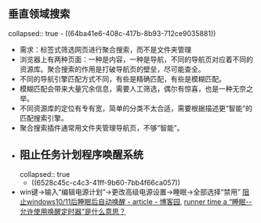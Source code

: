 ## 垂直领域搜索
collapsed:: true
	- ((64ba41e6-408c-417b-8b93-712ce9035881))
- 需求：标签式筛选网页进行聚合搜索，而不是文件夹管理
- 浏览器上有两种页面：一种是内容，一种是导航，不同的导航页对应着不同的资源库。聚合搜索的作用是打破导航页的壁垒，尽可能查全。
- 不同的导航引擎匹配方式不同，有些是精确匹配，有些是模糊匹配。
- 模糊匹配会带来大量冗余信息，需要人工筛选，偶尔有惊喜，也是一种无奈之举。
- 不同资源库的定位有专有宽，简单的分类不太合适，需要根据描述更“智能”的匹配搜索引擎。
- 聚合搜索插件通常用文件夹管理导航页，不够“智能”。
- ## 阻止任务计划程序唤醒系统
  collapsed:: true
	- ((6528c45c-c4c3-41ff-9b60-7bb4f66ca057))
- win键->输入“编辑电源计划”->更改高级电源设置->睡眠->全部选择“禁用” [阻止windows10/11后睡眠后自动唤醒 - article - 博客园](https://www.cnblogs.com/xiaohi/p/16327327.html), [runner time a “睡眠--允许使用唤醒定时器”是什么意思？](https://www.zhihu.com/question/389408876/answer/1279551578)